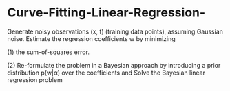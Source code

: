 # Curve-Fitting-Linear-Regression-
Generate noisy observations (x, t) (training data points), assuming Gaussian noise. Estimate the regression coefficients w by minimizing

(1) the sum-of-squares error.

(2) Re-formulate the problem in a Bayesian approach by introducing a prior distribution p(w|α) over the coefficients and Solve the Bayesian linear regression problem
